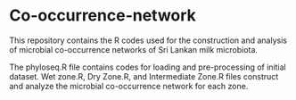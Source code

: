 # Co-occurrence-network
This repository contains the R codes used for the construction and analysis of microbial co-occurrence networks of Sri Lankan milk microbiota.

The phyloseq.R file contains codes for loading and pre-processing of initial dataset.
Wet zone.R, Dry Zone.R, and Intermediate Zone.R files construct and analyze the microbial co-occurrence network for each zone.
